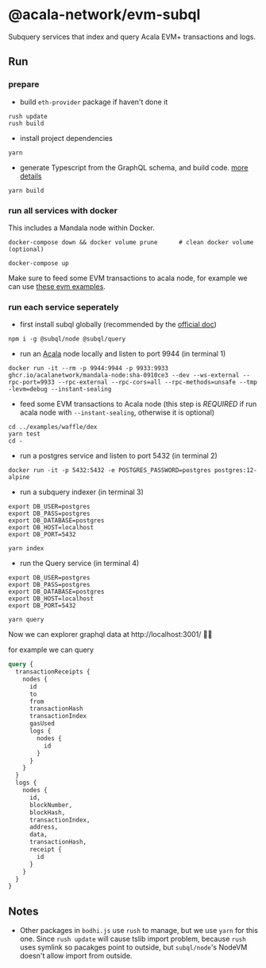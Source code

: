# @acala-network/evm-subql
Subquery services that index and query Acala EVM+ transactions and logs.

## Run
### prepare

- build `eth-provider` package if haven't done it
```
rush update
rush build
```

- install project dependencies
```
yarn
```

- generate Typescript from the GraphQL schema, and build code. [more details](https://doc.subquery.network/quickstart/understanding-helloworld/#yarn-codegen)
```
yarn build
```

### run all services with docker
This includes a Mandala node within Docker.

```
docker-compose down && docker volume prune      # clean docker volume (optional)

docker-compose up
```

Make sure to feed some EVM transactions to acala node, for example we can use [these evm examples](https://github.com/AcalaNetwork/evm-examples).

### run each service seperately
- first install subql globally (recommended by the [official doc](https://doc.subquery.network/install/install/#install-subql-cli))
```
npm i -g @subql/node @subql/query
```

- run an [Acala](https://github.com/AcalaNetwork/Acala) node locally and listen to port 9944 (in terminal 1)
```
docker run -it --rm -p 9944:9944 -p 9933:9933 ghcr.io/acalanetwork/mandala-node:sha-0910ce3 --dev --ws-external --rpc-port=9933 --rpc-external --rpc-cors=all --rpc-methods=unsafe --tmp -levm=debug --instant-sealing
```

- feed some EVM transactions to Acala node (this step is *REQUIRED* if run acala node with `--instant-sealing`, otherwise it is optional)
```
cd ../examples/waffle/dex
yarn test
cd -
```

- run a postgres service and listen to port 5432 (in terminal 2)
```
docker run -it -p 5432:5432 -e POSTGRES_PASSWORD=postgres postgres:12-alpine
```

- run a subquery indexer (in terminal 3)
```
export DB_USER=postgres
export DB_PASS=postgres
export DB_DATABASE=postgres
export DB_HOST=localhost
export DB_PORT=5432

yarn index
```

- run the Query service (in terminal 4)
```
export DB_USER=postgres
export DB_PASS=postgres
export DB_DATABASE=postgres
export DB_HOST=localhost
export DB_PORT=5432

yarn query
```

Now we can explorer graphql data at http://localhost:3001/ 🎉🎉

for example we can query
```graphql
query {
  transactionReceipts {
    nodes {
      id
      to
      from
      transactionHash
      transactionIndex
      gasUsed
      logs {
        nodes {
          id
        }
      }
    }
  }
  logs {
    nodes {
      id,
      blockNumber,
      blockHash,
      transactionIndex,
      address,
      data,
      transactionHash,
      receipt {
        id
      }
    }
  }
}
```

## Notes
- Other packages in `bodhi.js` use `rush` to manage, but we use `yarn` for this one. Since `rush update` will cause tslib import problem, because `rush` uses symlink so pacakges point to outside, but `subql/node`'s NodeVM doesn't allow import from outside. 
